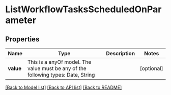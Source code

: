 # ListWorkflowTasksScheduledOnParameter



## Properties
Name | Type | Description | Notes
------------ | ------------- | ------------- | -------------
**value** | This is a anyOf model. The value must be any of the following types: Date, String |  | [optional] 





[[Back to Model list]](../README.md#models) [[Back to API list]](../README.md#api-endpoints) [[Back to README]](../README.md)


